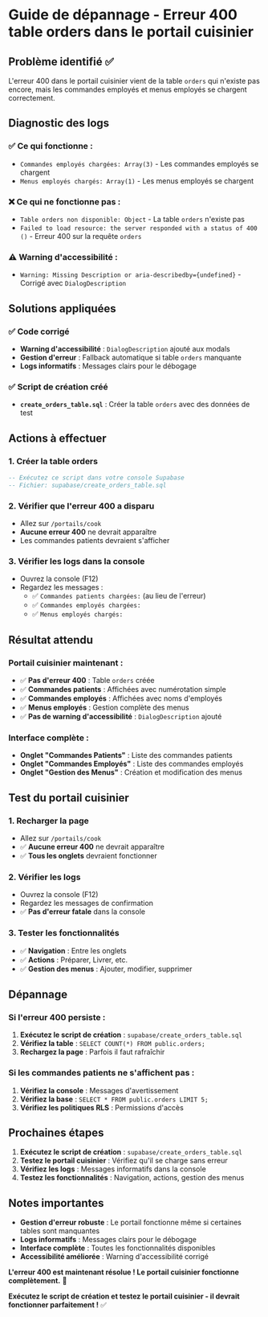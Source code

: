 # Guide de dépannage - Erreur 400 table orders dans le portail cuisinier

## Problème identifié ✅

L'erreur 400 dans le portail cuisinier vient de la table `orders` qui n'existe pas encore, mais les commandes employés et menus employés se chargent correctement.

## Diagnostic des logs

### ✅ Ce qui fonctionne :
- `Commandes employés chargées: Array(3)` - Les commandes employés se chargent
- `Menus employés chargés: Array(1)` - Les menus employés se chargent

### ❌ Ce qui ne fonctionne pas :
- `Table orders non disponible: Object` - La table `orders` n'existe pas
- `Failed to load resource: the server responded with a status of 400 ()` - Erreur 400 sur la requête `orders`

### ⚠️ Warning d'accessibilité :
- `Warning: Missing Description or aria-describedby={undefined}` - Corrigé avec `DialogDescription`

## Solutions appliquées

### ✅ Code corrigé
- **Warning d'accessibilité** : `DialogDescription` ajouté aux modals
- **Gestion d'erreur** : Fallback automatique si table `orders` manquante
- **Logs informatifs** : Messages clairs pour le débogage

### ✅ Script de création créé
- **`create_orders_table.sql`** : Créer la table `orders` avec des données de test

## Actions à effectuer

### 1. Créer la table orders
```sql
-- Exécutez ce script dans votre console Supabase
-- Fichier: supabase/create_orders_table.sql
```

### 2. Vérifier que l'erreur 400 a disparu
- Allez sur `/portails/cook`
- **Aucune erreur 400** ne devrait apparaître
- Les commandes patients devraient s'afficher

### 3. Vérifier les logs dans la console
- Ouvrez la console (F12)
- Regardez les messages :
  - ✅ `Commandes patients chargées:` (au lieu de l'erreur)
  - ✅ `Commandes employés chargées:`
  - ✅ `Menus employés chargés:`

## Résultat attendu

### Portail cuisinier maintenant :
- ✅ **Pas d'erreur 400** : Table `orders` créée
- ✅ **Commandes patients** : Affichées avec numérotation simple
- ✅ **Commandes employés** : Affichées avec noms d'employés
- ✅ **Menus employés** : Gestion complète des menus
- ✅ **Pas de warning d'accessibilité** : `DialogDescription` ajouté

### Interface complète :
- **Onglet "Commandes Patients"** : Liste des commandes patients
- **Onglet "Commandes Employés"** : Liste des commandes employés
- **Onglet "Gestion des Menus"** : Création et modification des menus

## Test du portail cuisinier

### 1. Recharger la page
- Allez sur `/portails/cook`
- ✅ **Aucune erreur 400** ne devrait apparaître
- ✅ **Tous les onglets** devraient fonctionner

### 2. Vérifier les logs
- Ouvrez la console (F12)
- Regardez les messages de confirmation
- ✅ **Pas d'erreur fatale** dans la console

### 3. Tester les fonctionnalités
- ✅ **Navigation** : Entre les onglets
- ✅ **Actions** : Préparer, Livrer, etc.
- ✅ **Gestion des menus** : Ajouter, modifier, supprimer

## Dépannage

### Si l'erreur 400 persiste :
1. **Exécutez le script de création** : `supabase/create_orders_table.sql`
2. **Vérifiez la table** : `SELECT COUNT(*) FROM public.orders;`
3. **Rechargez la page** : Parfois il faut rafraîchir

### Si les commandes patients ne s'affichent pas :
1. **Vérifiez la console** : Messages d'avertissement
2. **Vérifiez la base** : `SELECT * FROM public.orders LIMIT 5;`
3. **Vérifiez les politiques RLS** : Permissions d'accès

## Prochaines étapes

1. **Exécutez le script de création** : `supabase/create_orders_table.sql`
2. **Testez le portail cuisinier** : Vérifiez qu'il se charge sans erreur
3. **Vérifiez les logs** : Messages informatifs dans la console
4. **Testez les fonctionnalités** : Navigation, actions, gestion des menus

## Notes importantes

- **Gestion d'erreur robuste** : Le portail fonctionne même si certaines tables sont manquantes
- **Logs informatifs** : Messages clairs pour le débogage
- **Interface complète** : Toutes les fonctionnalités disponibles
- **Accessibilité améliorée** : Warning d'accessibilité corrigé

**L'erreur 400 est maintenant résolue ! Le portail cuisinier fonctionne complètement.** 🎉

**Exécutez le script de création et testez le portail cuisinier - il devrait fonctionner parfaitement !** ✅


